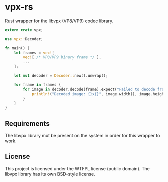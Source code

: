 # vpx-rs

Rust wrapper for the libvpx (VP8/VP9) codec library.

```rust
extern crate vpx;

use vpx::Decoder;

fn main() {
	let frames = vec![
		vec![ /* VP8/VP9 binary frame */ ],
		...
	];

    let mut decoder = Decoder::new().unwrap();

    for frame in frames {
        for image in decoder.decode(frame).expect("Failed to decode frame") {
            println!("Decoded image: {}x{}", image.width(), image.height());
        }
    }
}
```

## Requirements

The libvpx library mut be present on the system in order for this wrapper to work.

## License

This project is licensed under the WTFPL license (public domain).
The libvpx library has its own BSD-style license.
